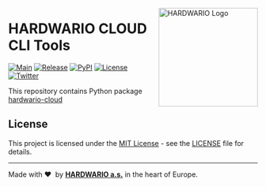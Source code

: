 <a href="https://www.hardwario.com/"><img src="https://www.hardwario.com/ci/assets/hw-logo.svg" width="200" alt="HARDWARIO Logo" align="right"></a>

# HARDWARIO CLOUD CLI Tools

[![Main](https://github.com/hardwario/py-hardwario-cloud/actions/workflows/main.yaml/badge.svg)](https://github.com/hardwario/py-hardwario-cloud/actions/workflows/main.yaml)
[![Release](https://img.shields.io/github/release/hardwario/py-hardwario-cloud.svg)](https://github.com/hardwario/py-hardwario-cloud/releases)
[![PyPI](https://img.shields.io/pypi/v/hardwario-cloud.svg)](https://pypi.org/project/hardwario-cloud/)
[![License](https://img.shields.io/github/license/hardwario/py-hardwario-cloud.svg)](https://github.com/hardwario/py-hardwario-cloud/blob/master/LICENSE)
[![Twitter](https://img.shields.io/twitter/follow/hardwario_en.svg?style=social&label=Follow)](https://twitter.com/hardwario_en)

This repository contains Python package [hardwario-cloud](https://pypi.org/project/hardwario-cloud/)


## License

This project is licensed under the [MIT License](https://opensource.org/licenses/MIT/) - see the [LICENSE](LICENSE) file for details.

---

Made with &#x2764;&nbsp; by [**HARDWARIO a.s.**](https://www.hardwario.com/) in the heart of Europe.
